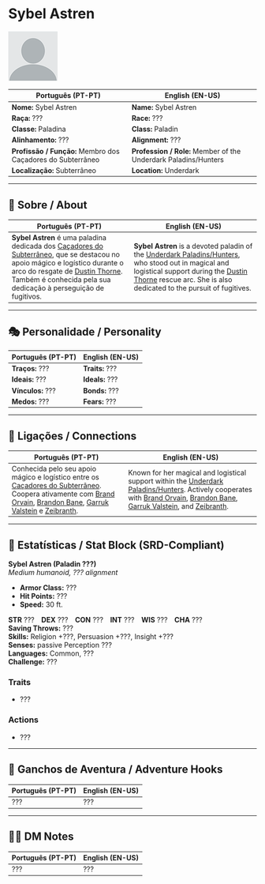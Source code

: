 # Sybel Astren

![Sybel Astren](docs/assets/npc/npc_blank.png)

| **Português (PT-PT)** | **English (EN-US)** |
| --------------------- | ------------------- |
| **Nome:** Sybel Astren | **Name:** Sybel Astren |
| **Raça:** ??? | **Race:** ??? |
| **Classe:** Paladina | **Class:** Paladin |
| **Alinhamento:** ??? | **Alignment:** ??? |
| **Profissão / Função:** Membro dos Caçadores do Subterrâneo | **Profession / Role:** Member of the Underdark Paladins/Hunters |
| **Localização:** Subterrâneo | **Location:** Underdark |

---

## 📖 Sobre / About

| **Português (PT-PT)**                                                                                                                                                                                                                                          | **English (EN-US)**                                                                                                                                                                                                                   |
| -------------------------------------------------------------------------------------------------------------------------------------------------------------------------------------------------------------------------------------------------------------- | ------------------------------------------------------------------------------------------------------------------------------------------------------------------------------------------------------------------------------------- |
| **Sybel Astren** é uma paladina dedicada dos [Caçadores do Subterrâneo](underdark_paladins.md), que se destacou no apoio mágico e logístico durante o arco do resgate de [Dustin Thorne](pc_dustin_thorne.md). Também é conhecida pela sua dedicação à perseguição de fugitivos. | **Sybel Astren** is a devoted paladin of the [Underdark Paladins/Hunters](underdark_paladins.md), who stood out in magical and logistical support during the [Dustin Thorne](pc_dustin_thorne.md) rescue arc. She is also dedicated to the pursuit of fugitives. |

---

## 🎭 Personalidade / Personality

| **Português (PT-PT)** | **English (EN-US)** |
| --------------------- | ------------------- |
| **Traços:** ??? | **Traits:** ??? |
| **Ideais:** ??? | **Ideals:** ??? |
| **Vínculos:** ??? | **Bonds:** ??? |
| **Medos:** ??? | **Fears:** ??? |

---

## 🔗 Ligações / Connections

| **Português (PT-PT)** | **English (EN-US)** |
| --------------------- | ------------------- |
| Conhecida pelo seu apoio mágico e logístico entre os [Caçadores do Subterrâneo](underdark_paladins.md). Coopera ativamente com [Brand Orvain](docs/dm/-/npc/Underdark%20Paladin/brand_orvain.md), [Brandon Bane](docs/dm/-/npc/Underdark%20Paladin/brandon_bane.md), [Garruk Valstein](docs/dm/-/npc/Underdark%20Paladin/garruk_valstein.md) e [Zeibranth](docs/dm/-/npc/Underdark%20Paladin/zeibranth.md). | Known for her magical and logistical support within the [Underdark Paladins/Hunters](underdark_paladins.md). Actively cooperates with [Brand Orvain](docs/dm/-/npc/Underdark%20Paladin/brand_orvain.md), [Brandon Bane](docs/dm/-/npc/Underdark%20Paladin/brandon_bane.md), [Garruk Valstein](docs/dm/-/npc/Underdark%20Paladin/garruk_valstein.md), and [Zeibranth](docs/dm/-/npc/Underdark%20Paladin/zeibranth.md). |

---

<!-- 🔒 DM-ONLY SECTION BELOW -->

## 🧩 Estatísticas / Stat Block (SRD-Compliant)

**Sybel Astren (Paladin ???)**  
*Medium humanoid, ??? alignment*

- **Armor Class:** ???  
- **Hit Points:** ???  
- **Speed:** 30 ft.  

**STR** ??? **DEX** ??? **CON** ??? **INT** ??? **WIS** ??? **CHA** ???  
**Saving Throws:** ???  
**Skills:** Religion +???, Persuasion +???, Insight +???  
**Senses:** passive Perception ???  
**Languages:** Common, ???  
**Challenge:** ???  

### Traits
- ???

### Actions
- ???

---

## 🎲 Ganchos de Aventura / Adventure Hooks

| **Português (PT-PT)** | **English (EN-US)** |
| --------------------- | ------------------- |
| ??? | ??? |

---

## 🧑‍💻 DM Notes

| **Português (PT-PT)** | **English (EN-US)** |
| --------------------- | ------------------- |
| ??? | ??? |
